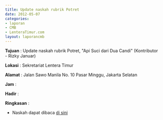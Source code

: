 ```yaml
---
title: Update naskah rubrik Potret
date: 2012-05-07
categories:
- laporan
- CMB
- LenteraTimur.com
layout: laporancmb
---
```


**Tujuan** : Update naskah rubrik Potret, "Api Suci dari Dua Candi" (Kontributor - Rizky Januar)

**Lokasi** : Sekretariat Lentera Timur 

**Alamat** : Jalan Sawo Manila No. 10 Pasar Minggu, Jakarta Selatan

**Jam** : 

**Hadir** :  


**Ringkasan** : 
* Naskah dapat dibaca [di sini](http://www.lenteratimur.com/2012/05/api-suci-dari-dua-candi/)
